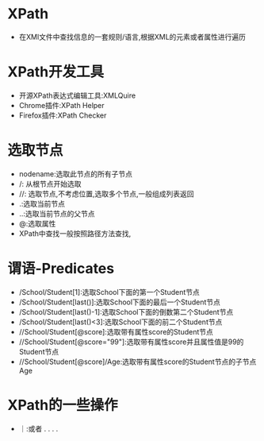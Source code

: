 # XPath
- 在XMl文件中查找信息的一套规则/语言,根据XML的元素或者属性进行遍历
# XPath开发工具
- 开源XPath表达式编辑工具:XMLQuire
- Chrome插件:XPath Helper
- Firefox插件:XPath Checker

# 选取节点
- nodename:选取此节点的所有子节点
- /: 从根节点开始选取
- //: 选取节点,不考虑位置,选取多个节点,一般组成列表返回
- .:选取当前节点
- ..:选取当前节点的父节点
- @:选取属性
- XPath中查找一般按照路径方法查找,

# 谓语-Predicates
- /School/Student[1]:选取School下面的第一个Student节点
- /School/Student[last()]:选取School下面的最后一个Student节点
- /School/Student[last()-1]:选取School下面的倒数第二个Student节点
- /School/Student[last()<3]:选取School下面的前二个Student节点
- //School/Student[@score]:选取带有属性score的Student节点
- //School/Student[@score="99"]:选取带有属性score并且属性值是99的Student节点
- //School/Student[@score]/Age:选取带有属性score的Student节点的子节点Age

# XPath的一些操作
- ｜:或者
.
.
.
.


